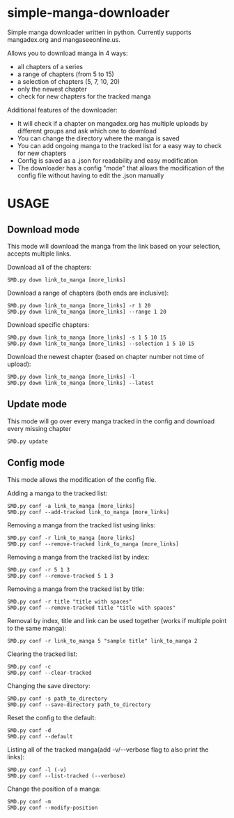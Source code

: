 # simple-manga-downloader
Simple manga downloader written in python.
Currently supports mangadex.org and mangaseeonline.us.

Allows you to download manga in 4 ways:

- all chapters of a series
- a range of chapters (from 5 to 15)
- a selection of chapters (5, 7, 10, 20)
- only the newest chapter
- check for new chapters for the tracked manga

Additional features of the downloader:
- It will check if a chapter on mangadex.org has multiple uploads by different groups and ask which one to download
- You can change the directory where the manga is saved
- You can add ongoing manga to the tracked list for a easy way to check for new chapters
- Config is saved as a .json for readability and easy modification
- The downloader has a config "mode" that allows the modification of the config file without having to edit the .json manually


# USAGE

## Download mode
This mode will download the manga from the link based on your selection, accepts multiple links.

Download all of the chapters:

```
SMD.py down link_to_manga [more_links]
```

Download a range of chapters (both ends are inclusive):

```
SMD.py down link_to_manga [more_links] -r 1 20
SMD.py down link_to_manga [more_links] --range 1 20
```

Download specific chapters:

```
SMD.py down link_to_manga [more_links] -s 1 5 10 15
SMD.py down link_to_manga [more_links] --selection 1 5 10 15
```

Download the newest chapter (based on chapter number not time of upload):

```
SMD.py down link_to_manga [more_links] -l
SMD.py down link_to_manga [more_links] --latest
```

## Update mode
This mode will go over every manga tracked in the config and download every missing chapter

```
SMD.py update
```

## Config mode
This mode allows the modification of the config file.

Adding a manga to the tracked list:
```
SMD.py conf -a link_to_manga [more_links]
SMD.py conf --add-tracked link_to_manga [more_links]
```

Removing a manga from the tracked list using links:
```
SMD.py conf -r link_to_manga [more_links]
SMD.py conf --remove-tracked link_to_manga [more_links]
```

Removing a manga from the tracked list by index:
```
SMD.py conf -r 5 1 3
SMD.py conf --remove-tracked 5 1 3
```

Removing a manga from the tracked list by title:
```
SMD.py conf -r title "title with spaces"
SMD.py conf --remove-tracked title "title with spaces"
```

Removal by index, title and link can be used together (works if multiple point to the same manga):
```
SMD.py conf -r link_to_manga 5 "sample title" link_to_manga 2
```

Clearing the tracked list:
```
SMD.py conf -c
SMD.py conf --clear-tracked
```

Changing the save directory:
```
SMD.py conf -s path_to_directory
SMD.py conf --save-directory path_to_directory
```

Reset the config to the default:
```
SMD.py conf -d
SMD.py conf --default
```

Listing all of the tracked manga(add -v/--verbose flag to also print the links):
```
SMD.py conf -l (-v)
SMD.py conf --list-tracked (--verbose)
```

Change the position of a manga:
```
SMD.py conf -m
SMD.py conf --modify-position
```

